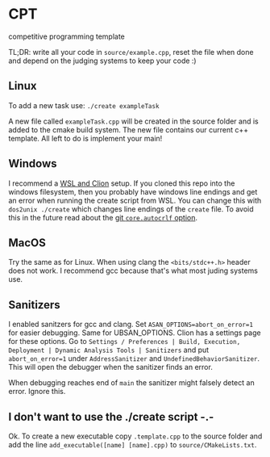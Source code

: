 # CPT
competitive programming template

TL;DR: write all your code in `source/example.cpp`, reset the file when done and depend on the judging systems to keep your code :)

## Linux

To add a new task use:
``./create exampleTask``

A new file called `exampleTask.cpp` will be created in the source folder and is added to the cmake build system.
The new file contains our current c++ template. All left to do is implement your main!


## Windows

I recommend a [WSL and Clion](https://www.jetbrains.com/help/clion/how-to-use-wsl-development-environment-in-product.html) setup.
If you cloned this repo into the windows filesystem, then you probably have windows line endings and get an error when running the create script from WSL.
You can change this with `dos2unix ./create` which changes line endings of the `create` file.
To avoid this in the future read about the [git `core.autocrlf` option](https://git-scm.com/book/en/v2/Customizing-Git-Git-Configuration).


## MacOS

Try the same as for Linux. 
When using clang the `<bits/stdc++.h>` header does not work.
I recommend gcc because that's what most juding systems use.


## Sanitizers

I enabled sanitzers for gcc and clang.
Set `ASAN_OPTIONS=abort_on_error=1` for easier debugging.
Same for UBSAN_OPTIONS. Clion has a settings page for these options. 
Go to `Settings / Preferences | Build, Execution, Deployment | Dynamic Analysis Tools | Sanitizers` and put
`abort_on_error=1` under `AddressSanitizer` and `UndefinedBehaviorSanitizer`.
This will open the debugger when the sanitizer finds an error.

When debugging reaches end of `main` the sanitizer might falsely detect an error. Ignore this.


## I don't want to use the ./create script -.-

Ok. To create a new executable copy `.template.cpp` to the source folder and add the line 
``add_executable([name] [name].cpp)`` to `source/CMakeLists.txt`.

